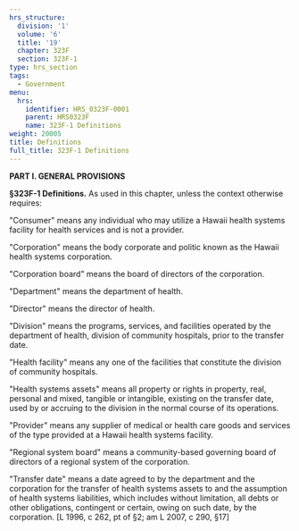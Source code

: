 ```yaml
---
hrs_structure:
  division: '1'
  volume: '6'
  title: '19'
  chapter: 323F
  section: 323F-1
type: hrs_section
tags:
  - Government
menu:
  hrs:
    identifier: HRS_0323F-0001
    parent: HRS0323F
    name: 323F-1 Definitions
weight: 20005
title: Definitions
full_title: 323F-1 Definitions
---
```

**PART I. GENERAL PROVISIONS**

**§323F-1 Definitions.** As used in this chapter, unless the context otherwise requires:

"Consumer" means any individual who may utilize a Hawaii health systems facility for health services and is not a provider.

"Corporation" means the body corporate and politic known as the Hawaii health systems corporation.

"Corporation board" means the board of directors of the corporation.

"Department" means the department of health.

"Director" means the director of health.

"Division" means the programs, services, and facilities operated by the department of health, division of community hospitals, prior to the transfer date.

"Health facility" means any one of the facilities that constitute the division of community hospitals.

"Health systems assets" means all property or rights in property, real, personal and mixed, tangible or intangible, existing on the transfer date, used by or accruing to the division in the normal course of its operations.

"Provider" means any supplier of medical or health care goods and services of the type provided at a Hawaii health systems facility.

"Regional system board" means a community-based governing board of directors of a regional system of the corporation.

"Transfer date" means a date agreed to by the department and the corporation for the transfer of health systems assets to and the assumption of health systems liabilities, which includes without limitation, all debts or other obligations, contingent or certain, owing on such date, by the corporation. [L 1996, c 262, pt of §2; am L 2007, c 290, §17]